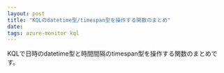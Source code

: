 ```yaml
---
layout: post
title: "KQLのdatetime型/timespan型を操作する関数のまとめ"
date: 
tags: azure-monitor kql
---
```


KQLで日時のdatetime型と時間間隔のtimespan型を操作する関数のまとめです。
